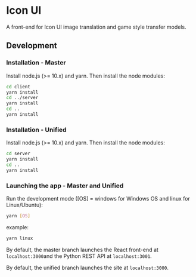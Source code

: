 # Icon UI

A front-end for Icon UI image translation and game style transfer models.

## Development

### Installation - Master

Install node.js (>= 10.x) and yarn. Then install the node modules:

```bash
cd client
yarn install
cd ../server
yarn install
cd ..
yarn install
```

### Installation - Unified

Install node.js (>= 10.x) and yarn. Then install the node modules:

```bash
cd server
yarn install
cd ..
yarn install
```

### Launching the app - Master and Unified

Run the development mode ([OS] = windows for Windows OS and linux for Linux/Ubuntu):

```bash
yarn [OS]
```

example:

```bash
yarn linux
```

By default, the master branch launches the React front-end at `localhost:3000`and the Python REST API at `localhost:3001`.

By default, the unified branch launches the site at `localhost:3000`.
